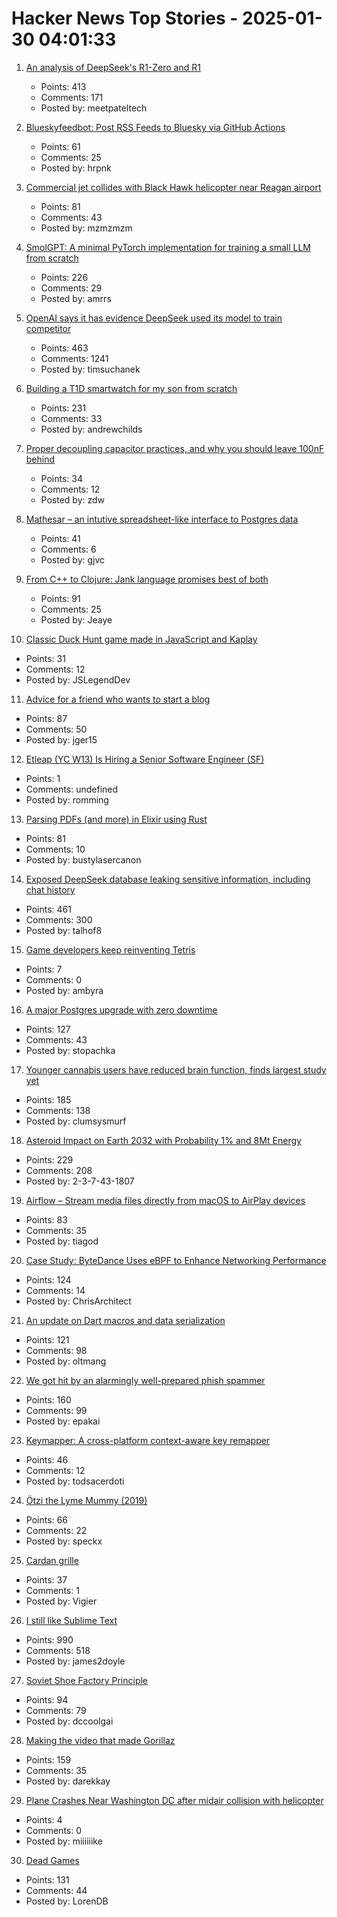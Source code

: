 # Hacker News Top Stories - 2025-01-30 04:01:33

1. [An analysis of DeepSeek's R1-Zero and R1](https://arcprize.org/blog/r1-zero-r1-results-analysis)
   - Points: 413
   - Comments: 171
   - Posted by: meetpateltech

2. [Blueskyfeedbot: Post RSS Feeds to Bluesky via GitHub Actions](https://github.com/marketplace/actions/feed-to-bluesky)
   - Points: 61
   - Comments: 25
   - Posted by: hrpnk

3. [Commercial jet collides with Black Hawk helicopter near Reagan airport](https://www.mediaite.com/news/breaking-commercial-jet-collides-with-police-chopper-near-reagan-airport/)
   - Points: 81
   - Comments: 43
   - Posted by: mzmzmzm

4. [SmolGPT: A minimal PyTorch implementation for training a small LLM from scratch](https://github.com/Om-Alve/smolGPT)
   - Points: 226
   - Comments: 29
   - Posted by: amrrs

5. [OpenAI says it has evidence DeepSeek used its model to train competitor](https://www.ft.com/content/a0dfedd1-5255-4fa9-8ccc-1fe01de87ea6)
   - Points: 463
   - Comments: 1241
   - Posted by: timsuchanek

6. [Building a T1D smartwatch for my son from scratch](https://andrewchilds.com/posts/building-a-t1d-smartwatch-from-scratch)
   - Points: 231
   - Comments: 33
   - Posted by: andrewchilds

7. [Proper decoupling capacitor practices, and why you should leave 100nF behind](https://codeinsecurity.wordpress.com/2025/01/25/proper-decoupling-practices-and-why-you-should-leave-100nf-behind/)
   - Points: 34
   - Comments: 12
   - Posted by: zdw

8. [Mathesar – an intutive spreadsheet-like interface to Postgres data](https://github.com/mathesar-foundation/mathesar)
   - Points: 41
   - Comments: 6
   - Posted by: gjvc

9. [From C++ to Clojure: Jank language promises best of both](https://thenewstack.io/from-c-to-clojure-new-language-promises-best-of-both/)
   - Points: 91
   - Comments: 25
   - Posted by: Jeaye

10. [Classic Duck Hunt game made in JavaScript and Kaplay](https://jslegend.itch.io/duck-hunter)
   - Points: 31
   - Comments: 12
   - Posted by: JSLegendDev

11. [Advice for a friend who wants to start a blog](https://www.henrikkarlsson.xyz/p/start-a-blog)
   - Points: 87
   - Comments: 50
   - Posted by: jger15

12. [Etleap (YC W13) Is Hiring a Senior Software Engineer (SF)](undefined)
   - Points: 1
   - Comments: undefined
   - Posted by: romming

13. [Parsing PDFs (and more) in Elixir using Rust](https://www.chriis.dev/opinion/parsing-pdfs-in-elixir-using-rust)
   - Points: 81
   - Comments: 10
   - Posted by: bustylasercanon

14. [Exposed DeepSeek database leaking sensitive information, including chat history](https://www.wiz.io/blog/wiz-research-uncovers-exposed-deepseek-database-leak)
   - Points: 461
   - Comments: 300
   - Posted by: talhof8

15. [Game developers keep reinventing Tetris](https://www.polygon.com/gaming/513931/tetris-inspired-games-design-reaktor)
   - Points: 7
   - Comments: 0
   - Posted by: ambyra

16. [A major Postgres upgrade with zero downtime](https://www.instantdb.com/essays/pg_upgrade)
   - Points: 127
   - Comments: 43
   - Posted by: stopachka

17. [Younger cannabis users have reduced brain function, finds largest study yet](https://newatlas.com/brain/young-adult-cannabis-brain-function/)
   - Points: 185
   - Comments: 138
   - Posted by: clumsysmurf

18. [Asteroid Impact on Earth 2032 with Probability 1% and 8Mt Energy](https://cneos.jpl.nasa.gov/sentry/details.html#?des=2024%20YR4)
   - Points: 229
   - Comments: 208
   - Posted by: 2-3-7-43-1807

19. [Airflow – Stream media files directly from macOS to AirPlay devices](https://airflow.app/)
   - Points: 83
   - Comments: 35
   - Posted by: tiagod

20. [Case Study: ByteDance Uses eBPF to Enhance Networking Performance](https://ebpf.foundation/case-study-bytedance-uses-ebpf-to-enhance-networking-performance/)
   - Points: 124
   - Comments: 14
   - Posted by: ChrisArchitect

21. [An update on Dart macros and data serialization](https://medium.com/dartlang/an-update-on-dart-macros-data-serialization-06d3037d4f12)
   - Points: 121
   - Comments: 98
   - Posted by: oltmang

22. [We got hit by an alarmingly well-prepared phish spammer](https://utcc.utoronto.ca/~cks/space/blog/spam/WellPreparedPhishSpammer)
   - Points: 160
   - Comments: 99
   - Posted by: epakai

23. [Keymapper: A cross-platform context-aware key remapper](https://github.com/houmain/keymapper)
   - Points: 46
   - Comments: 12
   - Posted by: todsacerdoti

24. [Ötzi the Lyme Mummy (2019)](https://vetmed.illinois.edu/i-tick/2019/08/09/iceman-lyme-mummy-tattle-the-tick-blog/)
   - Points: 66
   - Comments: 22
   - Posted by: speckx

25. [Cardan grille](https://en.wikipedia.org/wiki/Cardan_grille)
   - Points: 37
   - Comments: 1
   - Posted by: Vigier

26. [I still like Sublime Text](https://ohdoylerules.com/workflows/why-i-still-like-sublime-text-in-2025/)
   - Points: 990
   - Comments: 518
   - Posted by: james2doyle

27. [Soviet Shoe Factory Principle](https://wiki.c2.com/?SovietShoeFactoryPrinciple)
   - Points: 94
   - Comments: 79
   - Posted by: dccoolgai

28. [Making the video that made Gorillaz](https://animationobsessive.substack.com/p/making-the-video-that-made-gorillaz)
   - Points: 159
   - Comments: 35
   - Posted by: darekkay

29. [Plane Crashes Near Washington DC after midair collision with helicopter](https://www.nytimes.com/live/2025/01/29/us/plane-crash-washington-dc)
   - Points: 4
   - Comments: 0
   - Posted by: miiiiiike

30. [Dead Games](https://garry.net/posts/dead-games)
   - Points: 131
   - Comments: 44
   - Posted by: LorenDB

